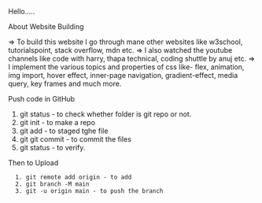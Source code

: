 Hello.....

About Website Building

  => To build this website I go through mane other websites like w3school, tutorialspoint, stack overflow, mdn etc.
  => I also watched the youtube channels like code with harry, thapa technical, coding shuttle by anuj etc.
  => I implement the various topics and properties of css like- flex, animation, img import, hover effect, inner-page navigation, gradient-effect, media query, key frames and much more.

Push code in GitHub

   1. git status - to check whether folder is git repo or not.
   2. git init - to make a repo
   3. git add - to staged tghe file
   4. git git commit - to commit the files
   5. git status - to verify.
   
   Then to Upload
     
      1. git remote add origin - to add
      2. git branch -M main 
      3. git -u origin main - to push the branch